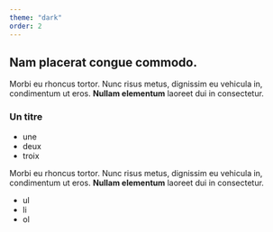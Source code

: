 ```yaml
---
theme: "dark"
order: 2
---
```


## Nam placerat congue commodo.

Morbi eu rhoncus tortor. Nunc risus metus, dignissim eu vehicula in, condimentum ut eros. **Nullam elementum** laoreet dui in consectetur.

### Un titre

- une
- deux
- troix

Morbi eu rhoncus tortor. Nunc risus metus, dignissim eu vehicula in, condimentum ut eros. **Nullam elementum** laoreet dui in consectetur.

- ul
- li
- ol
